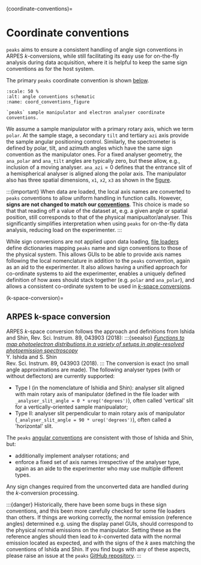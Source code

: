 (coordinate-conventions)=
# Coordinate conventions
`peaks` aims to ensure a consistent handling of angle sign conventions in ARPES $k$-conversions, while still facilitating its easy use for on-the-fly analysis during data acquisition, where it is helpful to keep the same sign conventions as for the host system. 

The primary `peaks` coordinate convention is shown [below](#coord_conventions_figure).
```{figure} ../figs/peaks-reference-sign-conventions.png
:scale: 50 %
:alt: angle conventions schematic
:name: coord_conventions_figure

`peaks` sample manipulator and electron analyser coordinate conventions.
```
We assume a sample manipulator with a primary rotary axis, which we term `polar`. At the sample stage, a secondary `tilt` and tertiary `azi` axis provide the sample angular positioning control. Similarly, the spectrometer is defined by polar, tilt, and azimuth angles which have the same sign convention as the manipulator ones. For a fixed analyser geometry, the `ana_polar` and `ana_tilt` angles are typically zero, but these allow, e.g., inclusion of a moving analyser. `ana_azi`$=0$ defines that the entrance slit of a hemispherical analyser is aligned along the polar axis. The manipulator also has three spatial dimensions, `x1`, `x2`, `x3` as shown in the [figure](#coord_conventions_figure).

:::{important}
When data are loaded, the local axis names are converted to `peaks` conventions to allow uniform handling in function calls. However, **signs are not changed to match our [conventions](#coordinate-conventions)**. This choice is made so that that reading off a value of the dataset at, e.g. a given angle or spatial position, still corresponds to that of the physical manipualtor/analyser. This significantly simplifies interpretation when using `peaks` for on-the-fly data analysis, reducing load on the experimenter.
:::

While sign conversions are not applied upon data loading, [file loaders](#file_loaders) define dictionaries mapping `peaks` name and sign conventions to those of the physical system. This allows GUIs to be able to provide axis names following the local nomenclature in addition to the `peaks` convention, again as an aid to the experimenter. It also allows having a unified approach for  co-ordinate systems to aid the experimenter, enables a uniquely defined definition of how axes should stack together (e.g. `polar` and `ana_polar`), and allows a consistent co-ordinate system to be used in [$k$-space conversions](#k-space-conversion).

(k-space-conversion)=
## ARPES k-space conversion
ARPES $k$-space conversion follows the approach and definitions from Ishida and Shin, Rev. Sci. Instrum. 89, 043903 (2018):
:::{seealso}
[*Functions to map photoelectron distributions in a variety of setups in angle-resolved photoemission spectroscopy*](https://aip.scitation.org/doi/10.1063/1.5007226) \
Y. Ishida and S. Shin \
Rev. Sci. Instrum. 89, 043903 (2018).
:::
The conversion is exact (no small angle approximations are made). The following analyser types (with or without deflectors) are currently supported:
- Type I (in the nomenclature of Ishidia and Shin): analyser slit aligned with main rotary axis of manipulator (defined in the file loader with `_analyser_slit_angle = 0 * ureg('degrees')`), often called 'vertical' slit for a vertically-oriented sample manipualator;
- Type II: analyser slit perpendicular to main rotary axis of manipulator (`_analyser_slit_angle = 90 * ureg('degrees')`), often called a 'horizontal' slit. 

The `peaks` [angular conventions](#coordinate-conventions) are consistent with those of Ishida and Shin, but: 
- additionally implement analyser rotations; and 
- enforce a fixed set of axis names irrespective of the analyser type, again as an aide to the experimenter who may use multiple different types. 

Any sign changes required from the unconverted data are handled during the $k$-conversion processing. 

:::{danger}
Historically, there have been some bugs in these sign conventions, and this been more carefully checked for some file loaders than others. If things are working correctly, the normal emission (reference angles) determined e.g. using the display panel GUIs, should correspond to the physical normal emissions on the manipulator. Setting these as the reference angles should then lead to $k$-converted data with the normal emission located as expected, and with the signs of the $k$ axes matching the conventions of Ishida and Shin. If you find bugs with any of these aspects, please raise an issue at the `peaks` [GitHub repository](https://github.com/phrgab/peaks).
:::
